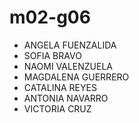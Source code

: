 # m02-g06


- ANGELA FUENZALIDA
- SOFIA BRAVO 
- NAOMI VALENZUELA
- MAGDALENA GUERRERO
- CATALINA REYES
- ANTONIA NAVARRO
- VICTORIA CRUZ